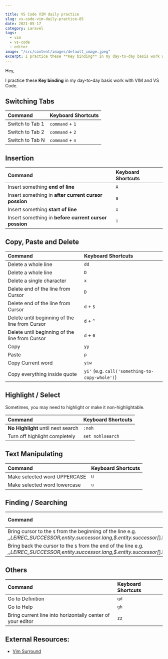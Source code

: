 ```yaml
---

title: VS Code VIM daily practice
slug: vs-code-vim-daily-practice-85
date: 2021-05-17
category: Laravel
tags:
  - vim
  - vs-code
  - editor
image: "/src/content/images/default_image.jpeg"
excerpt: I practice these **Key binding** in my day-to-day basis work with VIM and VS Code.
---
```


Hey,

I practice these **Key binding** in my day-to-day basis work with VIM and VS Code.

## Switching Tabs

|   Command | Keyboard Shortcuts |
|:------------|:----------------------|
| Switch to Tab 1 | `command` + `1` |
| Switch to Tab 2 | `command` + `2` |
| Switch to Tab N | `command` + `n` |


## Insertion

|   Command | Keyboard Shortcuts |
|:------------|:----------------------|
| Insert something **end of line** | `A` |
| Insert something in **after current cursor possion** | `a` |
| Insert something **start of line** | `I` |
| Insert something in **before current cursor possion** | `i` |


## Copy, Paste and Delete

|   Command | Keyboard Shortcuts |
|:------------|:----------------------|
| Delete a whole line | `dd` |
| Delete a whole line | `D` |
| Delete a single character | `x` |
| Delete end of the line from Cursor | `D` |
| Delete end of the line from Cursor | `d` + `$` |
| Delete until beginning of the line from Cursor | `d` + `^` |
| Delete until beginning of the line from Cursor | `d` + `0` |
| Copy | `yy` |
| Paste | `p` |
| Copy Current word | `yiw` |
| Copy everything inside quote | `yi'` (e.g. `call('something-to-copy-whole')`) |


## Highlight / Select
Sometimes, you may need to highlight or make it non-highlightable.

|   Command | Keyboard Shortcuts |
|:------------|:----------------------|
| **No Highlight** until next search | `:noh` |
| Turn off highlight completely | `set nohlsearch` |

## Text Manipulating
| Command | Keyboard Shortcuts |
|:----------|:------|
|  Make selected word UPPERCASE | `U` |
|  Make selected word lowercase | `u` |

## Finding / Searching
| Command | Keyboard Shortcuts |
|:----------|:------|
|  Bring cursor to the `$` from the beginning of the line e.g. *,,LEIREC_SUCCESSOR,entity.successor.lang,$.entity.successor[*].lang* | `f` + `$` |
|  Bring back the cursor to the `$` from the end of the line e.g. *,,LEIREC_SUCCESSOR,entity.successor.lang,$.entity.successor[*].lang** | `F` + `$` |


## Others

|   Command | Keyboard Shortcuts |
|:------------|:----------------------|
| Go to Definition | `gd` |
| Go to Help | `gh` |
| Bring current line into horizontally center of your editor | `zz` |



## External Resources:
- [Vim Surround](https://github.com/tpope/vim-surround)
